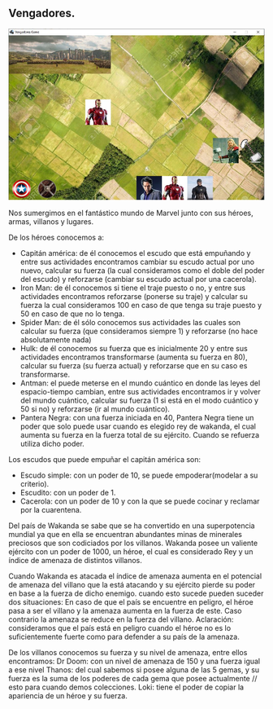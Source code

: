 ## Vengadores.

![](vengadores.jpg)

Nos sumergimos en el fantástico mundo de Marvel junto con sus héroes, armas, villanos y lugares.

De los héroes conocemos a:

* Capitán américa: de él conocemos el escudo que está empuñando y entre sus actividades encontramos cambiar su escudo actual por uno nuevo, calcular su fuerza (la cual consideramos como el doble del poder del escudo) y reforzarse (cambiar su escudo actual por una cacerola).
* Iron Man: de él conocemos si tiene el traje puesto o no, y entre sus actividades encontramos reforzarse (ponerse su traje) y calcular su fuerza la cual consideramos 100 en caso de que tenga su traje puesto y 50 en caso de que no lo tenga.
* Spider Man: de él sólo conocemos sus actividades las cuales son calcular su fuerza (que consideramos siempre 1) y reforzarse (no hace absolutamente nada)
* Hulk: de él conocemos su fuerza que es inicialmente 20 y entre  sus actividades encontramos transformarse (aumenta su fuerza en 80), calcular su fuerza (su fuerza actual) y reforzarse que en su caso es transformarse.
* Antman: el puede meterse en el mundo cuántico en donde las leyes del espacio-tiempo cambian, entre sus actividades encontramos ir y volver del mundo cuántico, calcular su fuerza (1 si está en el modo cuántico y 50 si no) y reforzarse (ir al mundo cuántico).
* Pantera Negra:  con una fuerza iniciada en 40, Pantera Negra tiene un poder que solo puede usar cuando es elegido rey de wakanda, el cual aumenta su fuerza en  la fuerza total de su ejército. Cuando se refuerza utiliza dicho poder.

Los escudos que puede empuñar el capitán américa son:
* Escudo simple: con un poder de 10, se puede empoderar(modelar a su criterio).
* Escudito: con un poder de 1.
* Cacerola: con un poder de 10 y con la que se puede cocinar y reclamar por la cuarentena.

Del país de Wakanda se sabe que se ha convertido en una superpotencia mundial ya que en ella se encuentran abundantes minas de minerales preciosos que son codiciados por los villanos. 
Wakanda posee un valiente ejército con un poder de 1000,  un héroe, el cual  es considerado Rey y un índice de amenaza de distintos villanos.

Cuando Wakanda es atacada el índice de amenaza aumenta en el potencial de amenaza del villano que la está atacando y su ejército pierde su poder en base a la fuerza de dicho enemigo.
cuando esto sucede pueden suceder dos situaciones: 
En caso de que el país se encuentre en peligro, el héroe pasa a ser el villano y la amenaza aumenta en la fuerza de este.
Caso contrario la amenaza se reduce en la fuerza del villano.
Aclaración: consideramos que el país está en peligro cuando el héroe no es lo suficientemente fuerte como para defender a su país de la amenaza.


De los villanos conocemos su fuerza y su nivel de amenaza, entre ellos encontramos:
Dr Doom: con un nivel de amenaza de 150 y una fuerza igual a ese nivel
Thanos: del cual sabemos si posee alguna de las 5 gemas, y su fuerza es la suma de los poderes de cada gema que posee actualmente // esto para cuando demos colecciones.
Loki: tiene el poder de copiar la apariencia de un héroe y su fuerza.
